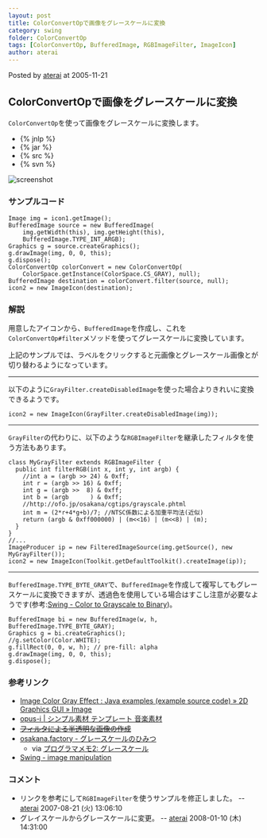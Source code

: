 ```yaml
---
layout: post
title: ColorConvertOpで画像をグレースケールに変換
category: swing
folder: ColorConvertOp
tags: [ColorConvertOp, BufferedImage, RGBImageFilter, ImageIcon]
author: aterai
---
```


Posted by [aterai](http://terai.xrea.jp/aterai.html) at 2005-11-21

## ColorConvertOpで画像をグレースケールに変換
`ColorConvertOp`を使って画像をグレースケールに変換します。

- {% jnlp %}
- {% jar %}
- {% src %}
- {% svn %}

<!-- dummy comment line for breaking list -->

![screenshot](https://lh6.ggpht.com/_9Z4BYR88imo/TQTJmEhFayI/AAAAAAAAAUo/x4JGGk_f08c/s800/ColorConvertOp.png)

### サンプルコード
<pre class="prettyprint"><code>Image img = icon1.getImage();
BufferedImage source = new BufferedImage(
    img.getWidth(this), img.getHeight(this),
    BufferedImage.TYPE_INT_ARGB);
Graphics g = source.createGraphics();
g.drawImage(img, 0, 0, this);
g.dispose();
ColorConvertOp colorConvert = new ColorConvertOp(
    ColorSpace.getInstance(ColorSpace.CS_GRAY), null);
BufferedImage destination = colorConvert.filter(source, null);
icon2 = new ImageIcon(destination);
</code></pre>

### 解説
用意したアイコンから、`BufferedImage`を作成し、これを`ColorConvertOp#filter`メソッドを使ってグレースケールに変換しています。

上記のサンプルでは、ラベルをクリックすると元画像とグレースケール画像とが切り替わるようになっています。

- - - -
以下のように`GrayFilter.createDisabledImage`を使った場合よりきれいに変換できるようです。

<pre class="prettyprint"><code>icon2 = new ImageIcon(GrayFilter.createDisabledImage(img));
</code></pre>

- - - -
`GrayFilter`の代わりに、以下のような`RGBImageFilter`を継承したフィルタを使う方法もあります。

<pre class="prettyprint"><code>class MyGrayFilter extends RGBImageFilter {
  public int filterRGB(int x, int y, int argb) {
    //int a = (argb &gt;&gt; 24) &amp; 0xff;
    int r = (argb &gt;&gt; 16) &amp; 0xff;
    int g = (argb &gt;&gt;  8) &amp; 0xff;
    int b = (argb      ) &amp; 0xff;
    //http://ofo.jp/osakana/cgtips/grayscale.phtml
    int m = (2*r+4*g+b)/7; //NTSC係数による加重平均法(近似)
    return (argb &amp; 0xff000000) | (m&lt;&lt;16) | (m&lt;&lt;8) | (m);
  }
}
//...
ImageProducer ip = new FilteredImageSource(img.getSource(), new MyGrayFilter());
icon2 = new ImageIcon(Toolkit.getDefaultToolkit().createImage(ip));
</code></pre>

- - - -
`BufferedImage.TYPE_BYTE_GRAY`で、`BufferedImage`を作成して複写してもグレースケールに変換できますが、透過色を使用している場合はすこし注意が必要なようです(参考:[Swing - Color to Grayscale to Binary](https://forums.oracle.com/thread/1373262))。

<pre class="prettyprint"><code>BufferedImage bi = new BufferedImage(w, h, BufferedImage.TYPE_BYTE_GRAY);
Graphics g = bi.createGraphics();
//g.setColor(Color.WHITE);
g.fillRect(0, 0, w, h); // pre-fill: alpha
g.drawImage(img, 0, 0, this);
g.dispose();
</code></pre>

### 参考リンク
- [Image Color Gray Effect : Java examples (example source code) » 2D Graphics GUI » Image](http://www.java2s.com/Code/Java/2D-Graphics-GUI/ImageColorGrayEffect.htm)
- [opus-i | シンプル素材 テンプレート 音楽素材](http://opus-i.biz/)
- ~~[フィルタによる半透明な画像の作成](http://numata.aquasky.jp/programming/java/graphics/FilteringImage.html)~~
- [osakana.factory - グレースケールのひみつ](http://ofo.jp/osakana/cgtips/grayscale.phtml)
    - via [プログラマメモ2: グレースケール](http://programamemo2.blogspot.com/2007/08/blog-post_21.html)
- [Swing - image manipulation](https://forums.oracle.com/thread/1903279)

<!-- dummy comment line for breaking list -->

### コメント
- リンクを参考にして`RGBImageFilter`を使うサンプルを修正しました。 -- [aterai](http://terai.xrea.jp/aterai.html) 2007-08-21 (火) 13:06:10
- グレイスケールからグレースケールに変更。 -- [aterai](http://terai.xrea.jp/aterai.html) 2008-01-10 (木) 14:31:00

<!-- dummy comment line for breaking list -->

